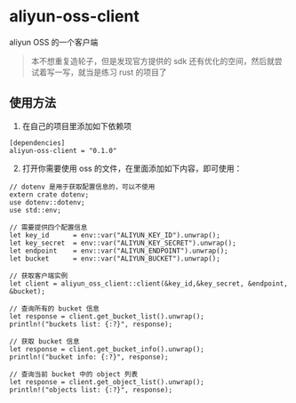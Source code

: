 # aliyun-oss-client

aliyun OSS 的一个客户端

> 本不想重复造轮子，但是发现官方提供的 sdk 还有优化的空间，然后就尝试着写一写，就当是练习 rust 的项目了

## 使用方法

1. 在自己的项目里添加如下依赖项

```
[dependencies]
aliyun-oss-client = "0.1.0"
```

2. 打开你需要使用 oss 的文件，在里面添加如下内容，即可使用：

```
// dotenv 是用于获取配置信息的，可以不使用
extern crate dotenv;
use dotenv::dotenv;
use std::env;

// 需要提供四个配置信息
let key_id      = env::var("ALIYUN_KEY_ID").unwrap();
let key_secret  = env::var("ALIYUN_KEY_SECRET").unwrap();
let endpoint    = env::var("ALIYUN_ENDPOINT").unwrap();
let bucket      = env::var("ALIYUN_BUCKET").unwrap();

// 获取客户端实例
let client = aliyun_oss_client::client(&key_id,&key_secret, &endpoint, &bucket);

// 查询所有的 bucket 信息
let response = client.get_bucket_list().unwrap();
println!("buckets list: {:?}", response);

// 获取 bucket 信息
let response = client.get_bucket_info().unwrap();
println!("bucket info: {:?}", response);

// 查询当前 bucket 中的 object 列表
let response = client.get_object_list().unwrap();
println!("objects list: {:?}", response);
```